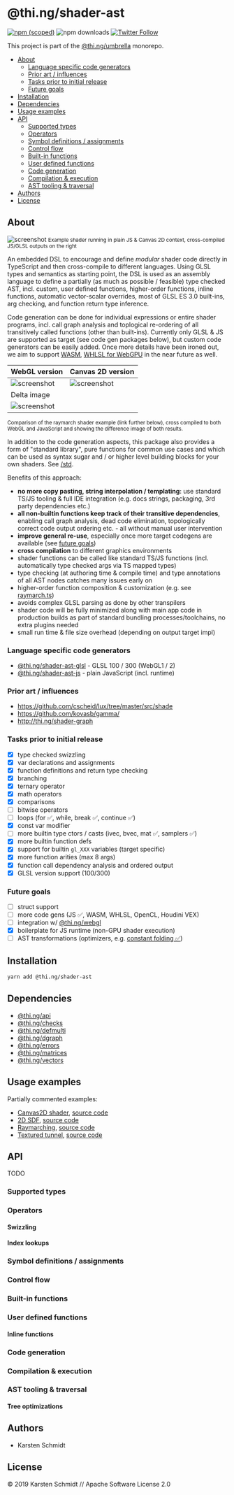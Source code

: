 # @thi.ng/shader-ast

[![npm (scoped)](https://img.shields.io/npm/v/@thi.ng/shader-ast.svg)](https://www.npmjs.com/package/@thi.ng/shader-ast)
![npm downloads](https://img.shields.io/npm/dm/@thi.ng/shader-ast.svg)
[![Twitter Follow](https://img.shields.io/twitter/follow/thing_umbrella.svg?style=flat-square&label=twitter)](https://twitter.com/thing_umbrella)

This project is part of the
[@thi.ng/umbrella](https://github.com/thi-ng/umbrella/) monorepo.

<!-- TOC depthFrom:2 depthTo:3 -->

- [About](#about)
    - [Language specific code generators](#language-specific-code-generators)
    - [Prior art / influences](#prior-art--influences)
    - [Tasks prior to initial release](#tasks-prior-to-initial-release)
    - [Future goals](#future-goals)
- [Installation](#installation)
- [Dependencies](#dependencies)
- [Usage examples](#usage-examples)
- [API](#api)
    - [Supported types](#supported-types)
    - [Operators](#operators)
    - [Symbol definitions / assignments](#symbol-definitions--assignments)
    - [Control flow](#control-flow)
    - [Built-in functions](#built-in-functions)
    - [User defined functions](#user-defined-functions)
    - [Code generation](#code-generation)
    - [Compilation & execution](#compilation--execution)
    - [AST tooling & traversal](#ast-tooling--traversal)
- [Authors](#authors)
- [License](#license)

<!-- /TOC -->

## About

![screenshot](https://raw.githubusercontent.com/thi-ng/umbrella/feature/webgl/assets/screenshots/shader-ast-01.jpg)
<small>Example shader running in plain JS & Canvas 2D context, cross-compiled JS/GLSL outputs on the right</small>

An embedded DSL to encourage and define *modular* shader code directly
in TypeScript and then cross-compile to different languages. Using GLSL
types and semantics as starting point, the DSL is used as an assembly
language to define a partially (as much as possible / feasible) type
checked AST, incl. custom, user defined functions, higher-order
functions, inline functions, automatic vector-scalar overrides, most of
GLSL ES 3.0 built-ins, arg checking, and function return type inference.

Code generation can be done for individual expressions or entire shader
programs, incl. call graph analysis and toplogical re-ordering of all
transitively called functions (other than built-ins). Currently only
GLSL & JS are supported as target (see code gen packages below), but
custom code generators can be easily added. Once more details have been
ironed out, we aim to support [WASM](https://webassembly.org), [WHLSL for
WebGPU](https://github.com/gpuweb/WHLSL) in the near future as well.

| WebGL version                                                                                                        | Canvas 2D version                                                                                                 |
|----------------------------------------------------------------------------------------------------------------------|-------------------------------------------------------------------------------------------------------------------|
| ![screenshot](https://raw.githubusercontent.com/thi-ng/umbrella/feature/webgl/assets/screenshots/raymarch-webgl.jpg) | ![screenshot](https://raw.githubusercontent.com/thi-ng/umbrella/feature/webgl/assets/screenshots/raymarch-2d.jpg) |
| Delta image                                                                                                          |                                                                                                                   |
| ![screenshot](https://raw.githubusercontent.com/thi-ng/umbrella/feature/webgl/assets/screenshots/raymarch-delta.jpg) |                                                                                                                   |

<small>Comparison of the raymarch shader example (link further below), cross compiled to both WebGL and JavaScript and showing the difference image of both results.</small>

In addition to the code generation aspects, this package also provides a
form of "standard library", pure functions for common use cases and
which can be used as syntax sugar and / or higher level building blocks
for your own shaders. See
[/std](https://github.com/thi-ng/umbrella/tree/feature/webgl/packages/shader-ast/src/std/).

Benefits of this approach:

- **no more copy pasting, string interpolation / templating**: use
  standard TS/JS tooling & full IDE integration (e.g. docs strings,
  packaging, 3rd party dependencies etc.)
- **all non-builtin functions keep track of their transitive dependencies**,
  enabling call graph analysis, dead code elimination, topologically
  correct code output ordering etc. - all without manual user intervention
- **improve general re-use**, especially once more target codegens are
  available (see [future goals](#future-goals))
- **cross compilation** to different graphics environments
- shader functions can be called like standard TS/JS functions (incl.
  automatically type checked args via TS mapped types)
- type checking (at authoring time & compile time)
  and type annotations of all AST nodes catches many issues early on
- higher-order function composition & customization (e.g. see
  [raymarch.ts](https://github.com/thi-ng/umbrella/tree/feature/webgl/packages/shader-ast/src/std/raymarch.ts))
- avoids complex GLSL parsing as done by other transpilers
- shader code will be fully minimized along with main app code in
  production builds as part of standard bundling processes/toolchains,
  no extra plugins needed
- small run time & file size overhead (depending on output target impl)

### Language specific code generators

- [@thi.ng/shader-ast-glsl](https://github.com/thi-ng/umbrella/tree/feature/webgl/packages/shader-ast-glsl) - GLSL 100 / 300 (WebGL1 / 2)
- [@thi.ng/shader-ast-js](https://github.com/thi-ng/umbrella/tree/feature/webgl/packages/shader-ast-js) - plain JavaScript (incl. runtime)

### Prior art / influences

- https://github.com/cscheid/lux/tree/master/src/shade
- https://github.com/kovasb/gamma/
- http://thi.ng/shader-graph

### Tasks prior to initial release

- [x] type checked swizzling
- [x] var declarations and assignments
- [x] function definitions and return type checking
- [x] branching
- [x] ternary operator
- [x] math operators
- [x] comparisons
- [ ] bitwise operators
- [ ] loops (for ✅, while, break ✅, continue ✅)
- [x] const var modifier
- [ ] more builtin type ctors / casts (ivec, bvec, mat ✅, samplers ✅)
- [x] more builtin function defs
- [x] support for builtin `gl_XXX` variables (target specific)
- [x] more function arities (max 8 args)
- [x] function call dependency analysis and ordered output
- [x] GLSL version support (100/300)

### Future goals

- [ ] struct support
- [ ] more code gens (JS ✅, WASM, WHLSL, OpenCL, Houdini VEX)
- [ ] integration w/
  [@thi.ng/webgl](https://github.com/thi-ng/umbrella/tree/master/packages/webgl)
- [x] boilerplate for JS runtime (non-GPU shader execution)
- [ ] AST transformations (optimizers, e.g. [constant
  folding ✅](https://github.com/thi-ng/umbrella/tree/feature/webgl/packages/shader-ast/src/optimize.ts))

## Installation

```bash
yarn add @thi.ng/shader-ast
```

## Dependencies

- [@thi.ng/api](https://github.com/thi-ng/umbrella/tree/master/packages/api)
- [@thi.ng/checks](https://github.com/thi-ng/umbrella/tree/master/packages/checks)
- [@thi.ng/defmulti](https://github.com/thi-ng/umbrella/tree/master/packages/defmulti)
- [@thi.ng/dgraph](https://github.com/thi-ng/umbrella/tree/master/packages/dgraph)
- [@thi.ng/errors](https://github.com/thi-ng/umbrella/tree/master/packages/errors)
- [@thi.ng/matrices](https://github.com/thi-ng/umbrella/tree/master/packages/matrices)
- [@thi.ng/vectors](https://github.com/thi-ng/umbrella/tree/master/packages/vectors)

## Usage examples

Partially commented examples:

- [Canvas2D shader](https://demo.thi.ng/umbrella/shader-ast-canvas2d/), [source code](https://github.com/thi-ng/umbrella/tree/feature/webgl/examples/shader-ast-canvas2d)
- [2D SDF](https://demo.thi.ng/umbrella/shader-ast-sdf2d/), [source code](https://github.com/thi-ng/umbrella/tree/feature/webgl/examples/shader-ast-sdf2d)
- [Raymarching](https://demo.thi.ng/umbrella/shader-ast-raymarch/), [source code](https://github.com/thi-ng/umbrella/tree/feature/webgl/examples/shader-ast-raymarch)
- [Textured tunnel](https://demo.thi.ng/umbrella/shader-ast-tunnel/), [source code](https://github.com/thi-ng/umbrella/tree/feature/webgl/examples/shader-ast-tunnel)

## API

TODO

### Supported types

### Operators

#### Swizzling

#### Index lookups

### Symbol definitions / assignments

### Control flow

### Built-in functions

### User defined functions

#### Inline functions

### Code generation

### Compilation & execution

### AST tooling & traversal

#### Tree optimizations

## Authors

- Karsten Schmidt

## License

&copy; 2019 Karsten Schmidt // Apache Software License 2.0
